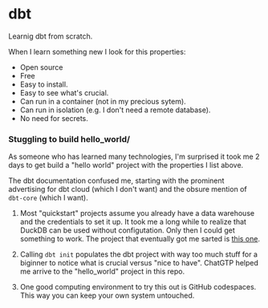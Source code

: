 # dbt

Learnig dbt from scratch.

When I learn something new I look for this properties:

* Open source
* Free
* Easy to install.
* Easy to see what's crucial.
* Can run in a container (not in my precious sytem).
* Can run in isolation (e.g. I don't need a remote database).
* No need for secrets.

### Stuggling to build hello_world/

As someone who has learned many technologies, I'm surprised it took me 2 days to get build a 
"hello world" project with the properties I list above.

The dbt documentation confused me, starting with the prominent advertising for dbt cloud (which I don't
want) and the obsure mention of `dbt-core` (which I want).

1. Most "quickstart" projects assume you already have a data warehouse and the credentials to set it up. 
It took me a long while to realize that DuckDB can be used without configutation. Only then I could get
something to work. The project that eventually got me sarted is
[this one](https://github.com/dbt-labs/jaffle_shop_duckdb).

1. Calling `dbt init` populates the dbt project with way too much stuff for a biginner to notice what is
crucial versus "nice to have". ChatGTP helped me arrive to the "hello_world" project in this repo.

1. One good computing environment to try this out is GitHub codespaces. This way you can keep your own
system untouched.

